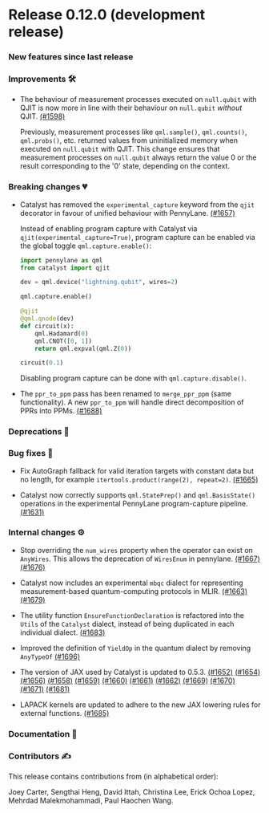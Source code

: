 # Release 0.12.0 (development release)

<h3>New features since last release</h3>

<h3>Improvements 🛠</h3>

* The behaviour of measurement processes executed on `null.qubit` with QJIT is now more in line with
  their behaviour on `null.qubit` *without* QJIT.
  [(#1598)](https://github.com/PennyLaneAI/catalyst/pull/1598)

  Previously, measurement processes like `qml.sample()`, `qml.counts()`, `qml.probs()`, etc.
  returned values from uninitialized memory when executed on `null.qubit` with QJIT. This change
  ensures that measurement processes on `null.qubit` always return the value 0 or the result
  corresponding to the '0' state, depending on the context.

<h3>Breaking changes 💔</h3>

* Catalyst has removed the `experimental_capture` keyword from the `qjit` decorator in favour of
  unified behaviour with PennyLane.
  [(#1657)](https://github.com/PennyLaneAI/catalyst/pull/1657)

  Instead of enabling program capture with Catalyst via `qjit(experimental_capture=True)`, program capture
  can be enabled via the global toggle `qml.capture.enable()`:

  ```python
  import pennylane as qml
  from catalyst import qjit

  dev = qml.device("lightning.qubit", wires=2)

  qml.capture.enable()

  @qjit
  @qml.qnode(dev)
  def circuit(x):
      qml.Hadamard(0)
      qml.CNOT([0, 1])
      return qml.expval(qml.Z(0))

  circuit(0.1)
  ```

  Disabling program capture can be done with `qml.capture.disable()`.

* The `ppr_to_ppm` pass has been renamed to `merge_ppr_ppm` (same functionality). A new `ppr_to_ppm` will handle direct decomposition of PPRs into PPMs.
  [(#1688)](https://github.com/PennyLaneAI/catalyst/pull/1688)

<h3>Deprecations 👋</h3>

<h3>Bug fixes 🐛</h3>

* Fix AutoGraph fallback for valid iteration targets with constant data but no length, for example
  `itertools.product(range(2), repeat=2)`.
  [(#1665)](https://github.com/PennyLaneAI/catalyst/pull/1665)

* Catalyst now correctly supports `qml.StatePrep()` and `qml.BasisState()` operations in the
  experimental PennyLane program-capture pipeline.
  [(#1631)](https://github.com/PennyLaneAI/catalyst/pull/1631)

<h3>Internal changes ⚙️</h3>

* Stop overriding the `num_wires` property when the operator can exist on `AnyWires`. This allows the deprecation
  of `WiresEnum` in pennylane.
  [(#1667)](https://github.com/PennyLaneAI/catalyst/pull/1667)
  [(#1676)](https://github.com/PennyLaneAI/catalyst/pull/1676)

* Catalyst now includes an experimental `mbqc` dialect for representing measurement-based
  quantum-computing protocols in MLIR.
  [(#1663)](https://github.com/PennyLaneAI/catalyst/pull/1663)
  [(#1679)](https://github.com/PennyLaneAI/catalyst/pull/1679)

* The utility function `EnsureFunctionDeclaration` is refactored into the `Utils` of the `Catalyst` dialect, instead of being duplicated in each individual dialect.
  [(#1683)](https://github.com/PennyLaneAI/catalyst/pull/1683)

* Improved the definition of `YieldOp` in the quantum dialect by removing `AnyTypeOf`
  [(#1696)](https://github.com/PennyLaneAI/catalyst/pull/1696)

* The version of JAX used by Catalyst is updated to 0.5.3.
  [(#1652)](https://github.com/PennyLaneAI/catalyst/pull/1652)
  [(#1654)](https://github.com/PennyLaneAI/catalyst/pull/1654)
  [(#1656)](https://github.com/PennyLaneAI/catalyst/pull/1656)
  [(#1658)](https://github.com/PennyLaneAI/catalyst/pull/1658)
  [(#1659)](https://github.com/PennyLaneAI/catalyst/pull/1659)
  [(#1660)](https://github.com/PennyLaneAI/catalyst/pull/1660)
  [(#1661)](https://github.com/PennyLaneAI/catalyst/pull/1661)
  [(#1662)](https://github.com/PennyLaneAI/catalyst/pull/1662)
  [(#1669)](https://github.com/PennyLaneAI/catalyst/pull/1669)
  [(#1670)](https://github.com/PennyLaneAI/catalyst/pull/1670)
  [(#1671)](https://github.com/PennyLaneAI/catalyst/pull/1671)
  [(#1681)](https://github.com/PennyLaneAI/catalyst/pull/1681)

* LAPACK kernels are updated to adhere to the new JAX lowering rules for external functions.
  [(#1685)](https://github.com/PennyLaneAI/catalyst/pull/1685)

<h3>Documentation 📝</h3>

<h3>Contributors ✍️</h3>

This release contains contributions from (in alphabetical order):

Joey Carter,
Sengthai Heng,
David Ittah,
Christina Lee,
Erick Ochoa Lopez,
Mehrdad Malekmohammadi,
Paul Haochen Wang.

